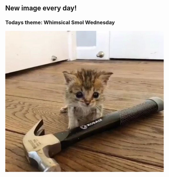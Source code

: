 ## New image every day!
### Todays theme: Whimsical Smol Wednesday
![regex](images/smol/GUQeGQDXYAEbjZg.jpg)

